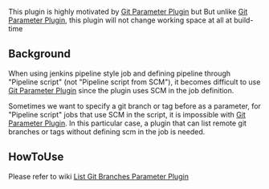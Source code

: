 This plugin is highly motivated by [Git Parameter Plugin](https://wiki.jenkins.io/display/JENKINS/Git+Parameter+Plugin) but But unlike [Git Parameter Plugin](https://wiki.jenkins.io/display/JENKINS/Git+Parameter+Plugin), this plugin will not change working space at all at build-time


## Background

When using jenkins pipeline style job and defining pipeline through "Pipeline script" (not "Pipeline script from SCM"), it becomes difficult to use [Git Parameter Plugin](https://wiki.jenkins.io/display/JENKINS/Git+Parameter+Plugin) since the plugin uses SCM in the job definition.

Sometimes we want to specify a git branch or tag before as a parameter, for "Pipeline script" jobs that use SCM in the script, it is impossible with [Git Parameter Plugin](https://wiki.jenkins.io/display/JENKINS/Git+Parameter+Plugin). In this particular case, a plugin that can list remote git branches or tags without defining scm in the job is needed.

## HowToUse

Please refer to wiki [List Git Branches Parameter Plugin](https://wiki.jenkins.io/display/JENKINS/List+Git+Branches+Parameter+Plugin)